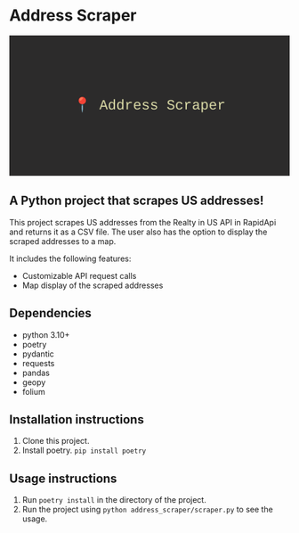 # Address Scraper
![Alt text](address_scraper_banner.png)

## A Python project that scrapes US addresses!

This project scrapes US addresses from the Realty in US API in RapidApi and returns it as a CSV file. The user also has the option to display the scraped addresses to a map.

It includes the following features:
- Customizable API request calls
- Map display of the scraped addresses

## Dependencies
- python 3.10+
- poetry
- pydantic
- requests
- pandas
- geopy
- folium

## Installation instructions
1. Clone this project.
2. Install poetry.  ``` pip install poetry ```

## Usage instructions
1. Run ``` poetry install ``` in the directory of the project.
2. Run the project using ``` python address_scraper/scraper.py ``` to see the usage.
